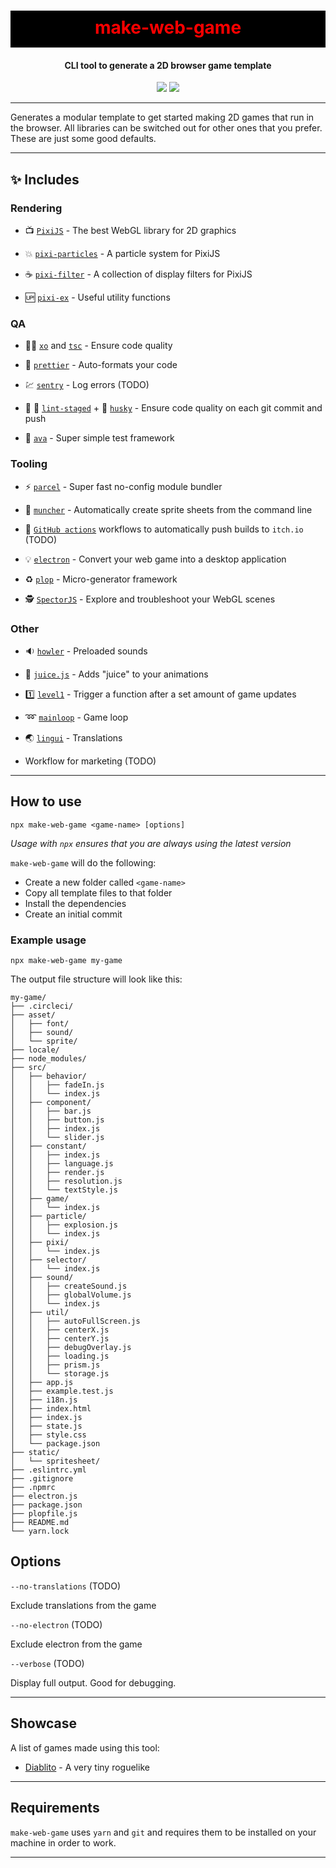 <h1 align="center" style="background-color: black; color:red; padding: 10px 0 15px 0">
  make-web-game
</h1>
<h4 align="center">
  CLI tool to generate a 2D browser game template
</h4>
<div align="center">
  <img src="https://badgen.net/npm/v/make-web-game?icon=npm" />
  <!-- <img src="https://badgen.net/npm/dw/make-web-game?icon=npm" /> -->
  <img src="https://badgen.net/github/last-commit/sajmoni/make-web-game?icon=github" />
</div>

---

Generates a modular template to get started making 2D games that run in the browser. All libraries can be switched out for other ones that you prefer. These are just some good defaults.

---

## :sparkles: Includes

### Rendering

- :tv: [`PixiJS`](https://github.com/pixijs/pixi.js) - The best WebGL library for 2D graphics

- :boom: [`pixi-particles`](https://github.com/pixijs/pixi-particles) - A particle system for PixiJS

- :coffee: [`pixi-filter`](https://github.com/pixijs/pixi-filters) - A collection of display filters for PixiJS

- :up: [`pixi-ex`](https://github.com/sajmoni/pixi-ex) - Useful utility functions

### QA

- :policeman: [`xo`](https://github.com/xojs/xo) and [`tsc`](https://github.com/microsoft/TypeScript) - Ensure code quality

- :nail_care: [`prettier`](https://github.com/prettier/prettier) - Auto-formats your code

- :chart: [`sentry`](https://sentry.io/) - Log errors (TODO)

- :no_entry_sign: :poop: [`lint-staged`](https://github.com/okonet/lint-staged) + :dog: [`husky`](https://github.com/typicode/husky) - Ensure code quality on each git commit and push

- :straight_ruler: [`ava`](https://github.com/avajs/ava) - Super simple test framework

### Tooling

- :zap: [`parcel`](https://github.com/parcel-bundler/parcel) - Super fast no-config module bundler

- :cake: [`muncher`](https://github.com/sajmoni/muncher) - Automatically create sprite sheets from the command line

- :red_circle: [`GitHub actions`](https://github.com/features/actions) workflows to automatically push builds to `itch.io` (TODO)

- :bulb: [`electron`](https://github.com/electron/electron) - Convert your web game into a desktop application

- :recycle: [`plop`](https://github.com/plopjs/plop) - Micro-generator framework

- :detective: [`SpectorJS`](https://github.com/BabylonJS/Spector.js) - Explore and troubleshoot your WebGL scenes

### Other

- :sound: [`howler`](https://github.com/goldfire/howler.js/) - Preloaded sounds

- :tropical_drink: [`juice.js`](https://github.com/rymdkraftverk/juice.js) - Adds "juice" to your animations

- :one: [`level1`](https://github.com/rymdkraftverk/level1) - Trigger a function after a set amount of game updates

- :loop: [`mainloop`](https://github.com/IceCreamYou/MainLoop.js) - Game loop

- :earth_asia: [`lingui`](https://github.com/lingui/js-lingui) - Translations

- Workflow for marketing (TODO)

 <!-- - state management -->
 <!-- Prism? -->

 <!-- - Debug tools -->

---

## How to use

```shell
npx make-web-game <game-name> [options]
```

_Usage with `npx` ensures that you are always using the latest version_

`make-web-game` will do the following:

- Create a new folder called `<game-name>`
- Copy all template files to that folder
- Install the dependencies
- Create an initial commit

### Example usage

```
npx make-web-game my-game
```

The output file structure will look like this:

```
my-game/
├── .circleci/
├── asset/
│   ├── font/
│   ├── sound/
│   └── sprite/
├── locale/
├── node_modules/
├── src/
│   ├── behavior/
│   │   ├── fadeIn.js
│   │   └── index.js
│   ├── component/
│   │   ├── bar.js
│   │   ├── button.js
│   │   ├── index.js
│   │   └── slider.js
│   ├── constant/
│   │   ├── index.js
│   │   ├── language.js
│   │   ├── render.js
│   │   ├── resolution.js
│   │   └── textStyle.js
│   ├── game/
│   │   └── index.js
│   ├── particle/
│   │   ├── explosion.js
│   │   └── index.js
│   ├── pixi/
│   │   └── index.js
│   ├── selector/
│   │   └── index.js
│   ├── sound/
│   │   ├── createSound.js
│   │   ├── globalVolume.js
│   │   └── index.js
│   ├── util/
│   │   ├── autoFullScreen.js
│   │   ├── centerX.js
│   │   ├── centerY.js
│   │   ├── debugOverlay.js
│   │   ├── loading.js
│   │   ├── prism.js
│   │   └── storage.js
│   ├── app.js
│   ├── example.test.js
│   ├── i18n.js
│   ├── index.html
│   ├── index.js
│   ├── state.js
│   ├── style.css
│   └── package.json
├── static/
│   └── spritesheet/
├── .eslintrc.yml
├── .gitignore
├── .npmrc
├── electron.js
├── package.json
├── plopfile.js
├── README.md
└── yarn.lock
```

## Options

`--no-translations` (TODO)

Exclude translations from the game

`--no-electron` (TODO)

Exclude electron from the game

`--verbose` (TODO)

Display full output. Good for debugging.

 <!-- ## What to do after the script is run -->

 <!-- - Update the project name in: `.cicleci/config.yml` -->

 <!-- - Set sentry URL -->

 <!-- - Make the `release` branch protected so that you don't accidentally push to it. -->

---

## Showcase

A list of games made using this tool:

- [Diablito](https://rymdkraftverk.itch.io/diablito) - A very tiny roguelike

---

## Requirements

`make-web-game` uses `yarn` and `git` and requires them to be installed on your machine in order to work.

---


